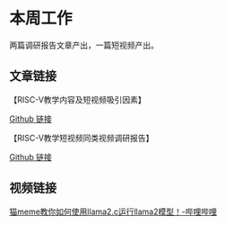 # 本周工作

两篇调研报告文章产出，一篇短视频产出。

## 文章链接

【RISC-V教学内容及短视频吸引因素】

[Github 链接](https://github.com/Jingqing3948/plct/blob/main/RISC-V_short_video/doc/%E8%B0%83%E7%A0%94%E6%96%87%E6%A1%A3/RISC-V%E6%95%99%E5%AD%A6%E5%86%85%E5%AE%B9%E5%8F%8A%E7%9F%AD%E8%A7%86%E9%A2%91%E5%90%B8%E5%BC%95%E5%9B%A0%E7%B4%A0.md)

【RISC-V教学短视频同类视频调研报告】

[Github 链接](https://github.com/Jingqing3948/plct/blob/main/RISC-V_short_video/doc/%E8%B0%83%E7%A0%94%E6%96%87%E6%A1%A3/RISC-V%E6%95%99%E5%AD%A6%E7%9F%AD%E8%A7%86%E9%A2%91%E5%90%8C%E7%B1%BB%E8%A7%86%E9%A2%91%E8%B0%83%E7%A0%94%E6%8A%A5%E5%91%8A.md)

## 视频链接

[猫meme教你如何使用llama2.c运行llama2模型！-哔哩哔哩](https://b23.tv/6PWxOg1)

